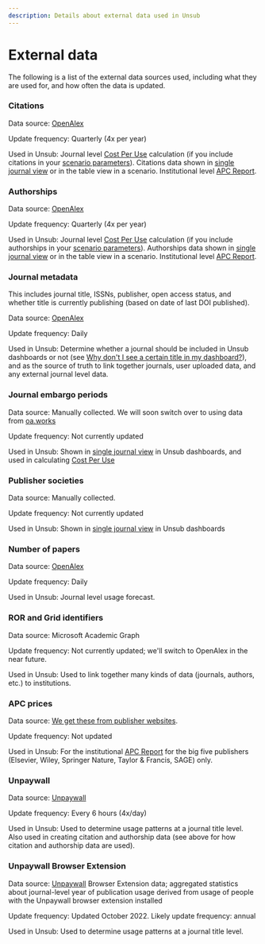 ```yaml
---
description: Details about external data used in Unsub
---
```


# External data

The following is a list of the external data sources used, including what they are used for, and how often the data is updated.

### Citations

Data source: [OpenAlex](https://docs.openalex.org/)

Update frequency: Quarterly (4x per year)

Used in Unsub: Journal level [Cost Per Use](cost-per-use-cpu.md) calculation (if you include citations in your [scenario parameters](scenarios/scenario-parameters.md#citation-and-authorship)). Citations data shown in [single journal view](single-journal-view.md) or in the table view in a scenario. Institutional level [APC Report](../how-to-guides/apc-report.md).

### Authorships

Data source: [OpenAlex](https://docs.openalex.org/)

Update frequency: Quarterly (4x per year)

Used in Unsub: Journal level [Cost Per Use](cost-per-use-cpu.md) calculation (if you include authorships in your [scenario parameters](scenarios/scenario-parameters.md#citation-and-authorship)). Authorships data shown in [single journal view](single-journal-view.md) or in the table view in a scenario. Institutional level [APC Report](../how-to-guides/apc-report.md).

### Journal metadata

This includes journal title, ISSNs, publisher, open access status, and whether title is currently publishing (based on date of last DOI published).

Data source: [OpenAlex](https://docs.openalex.org/)

Update frequency: Daily

Used in Unsub: Determine whether a journal should be included in Unsub dashboards or not (see [Why don't I see a certain title in my dashboard?](../troubleshooting/why-dont-i-see-a-certain-title-in-my-dashboard.md)), and as the source of truth to link together journals, user uploaded data, and any external journal level data.

### Journal embargo periods

Data source: Manually collected. We will soon switch over to using data from [oa.works](https://oa.works/)

Update frequency: Not currently updated

Used in Unsub: Shown in [single journal view](single-journal-view.md) in Unsub dashboards, and used in calculating [Cost Per Use](cost-per-use-cpu.md)

### Publisher societies

Data source: Manually collected.

Update frequency: Not currently updated

Used in Unsub: Shown in [single journal view](single-journal-view.md) in Unsub dashboards

### Number of papers

Data source: [OpenAlex](https://docs.openalex.org/)

Update frequency: Daily

Used in Unsub: Journal level usage forecast.

### ROR and Grid identifiers

Data source: Microsoft Academic Graph

Update frequency: Not currently updated; we'll switch to OpenAlex in the near future.

Used in Unsub: Used to link together many kinds of data (journals, authors, etc.) to institutions.

### APC prices

Data source: [We get these from publisher websites](../how-it-works/where-do-the-apc-prices-come-from.md).

Update frequency: Not updated

Used in Unsub: For the institutional [APC Report](../how-to-guides/apc-report.md) for the big five publishers (Elsevier, Wiley, Springer Nature, Taylor & Francis, SAGE) only.

### Unpaywall

Data source: [Unpaywall](https://unpaywall.org/)

Update frequency: Every 6 hours (4x/day)

Used in Unsub: Used to determine usage patterns at a journal title level. Also used in creating citation and authorship data (see above for how citation and authorship data are used).

### Unpaywall Browser Extension

Data source: [Unpaywall](https://unpaywall.org/) Browser Extension data; aggregated statistics about journal-level year of publication usage derived from usage of people with the Unpaywall browser extension installed

Update frequency: Updated October 2022. Likely update frequency: annual

Used in Unsub: Used to determine usage patterns at a journal title level.
